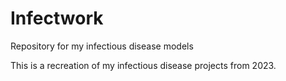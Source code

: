 # Infectwork
Repository for my infectious disease models

This is a recreation of my infectious disease projects from 2023. 

